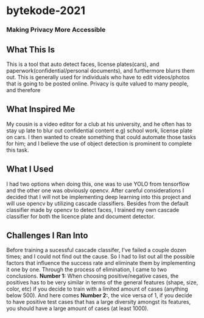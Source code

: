 # bytekode-2021
### Making Privacy More Accessible

## What This Is
This is a tool that auto detect faces, license plates(cars), and paperwork(confidential/personal documents), and furthermore blurrs them out. This is generally used for individuals who have to edit videos/photos that is going to be posted online. Privacy is quite valued to many people, and therefore   

## What Inspired Me
My cousin is a video editor for a club at his university, and he often has to stay up late to blur out confidential content e.g) school work, license plate on cars. I then wanted to create something that could automate those tasks for him; and I believe the use of object detection is prominent to complete this task. 

## What I Used
I had two options when doing this, one was to use YOLO from tensorflow and the other one was obviously opencv. After careful considerations I decided that I will not be implementing deep learning into this project and will use opencv by utilizing cascade classifiers. Besides from the default classifier made by opencv to detect faces, I trained my own cascade classifier for both the licence plate and document detector. 

## Challenges I Ran Into
Before training a sucessful cascade classifer, I've failed a couple dozen times; and I could not find out the cause. So I had to list out all the possible factors that influence the success rate and eliminate them by implementing it one by one. Through the process of elimination, I came to two conclusions. **Number 1:** When choosing positive/negative cases, the positives has to be very similar in terms of the general features (shape, size, color, etc) if you decide to train with a limited amount of cases (anything below 500). And here comes **Number 2:**, the vice versa of 1, if you decide to have positive test cases that has a large diversity amongst its features, you should have a large amount of cases (at least 1000). 
